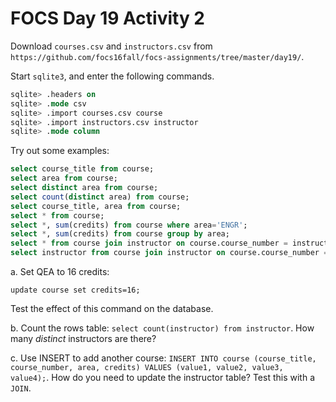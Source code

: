 # FOCS Day 19 Activity 2

Download `courses.csv`  and `instructors.csv` from `https://github.com/focs16fall/focs-assignments/tree/master/day19/`.

Start `sqlite3`, and enter the following commands.

```sql
sqlite> .headers on
sqlite> .mode csv
sqlite> .import courses.csv course
sqlite> .import instructors.csv instructor
sqlite> .mode column
```

Try out some examples:


```sql
select course_title from course;
select area from course;
select distinct area from course;
select count(distinct area) from course;
select course_title, area from course;
select * from course;
select *, sum(credits) from course where area='ENGR';
select *, sum(credits) from course group by area;
select * from course join instructor on course.course_number = instructor.course_number;
select instructor from course join instructor on course.course_number = instructor.course_number where area = 'ENGR'; 
```
a. Set QEA to 16 credits:

`update course set credits=16;`

Test the effect of this command on the database.

b. Count the rows table: `select count(instructor) from instructor`. How many *distinct* instructors are there?

c. Use INSERT to add another course: `INSERT INTO course (course_title, course_number, area, credits) VALUES (value1, value2, value3, value4);`. How do you need to update the instructor table? Test this with a `JOIN`.